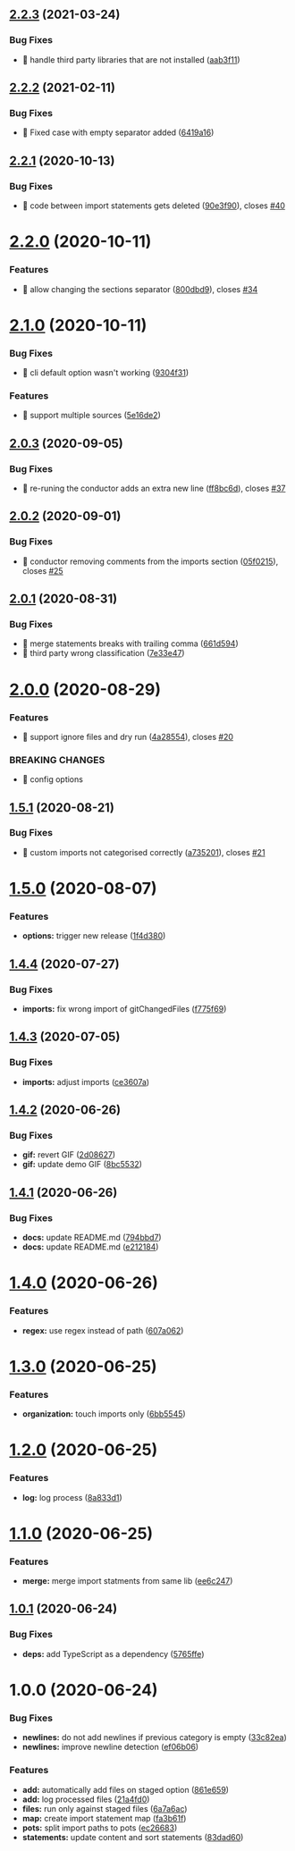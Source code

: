 ## [2.2.3](https://github.com/kreuzerk/import-conductor/compare/v2.2.2...v2.2.3) (2021-03-24)


### Bug Fixes

* 🐛 handle third party libraries that are not installed ([aab3f11](https://github.com/kreuzerk/import-conductor/commit/aab3f1104de88dbdadd8a84f2cf42f32cd8ee75a))

## [2.2.2](https://github.com/kreuzerk/import-conductor/compare/v2.2.1...v2.2.2) (2021-02-11)


### Bug Fixes

* 🐛 Fixed case with empty separator added ([6419a16](https://github.com/kreuzerk/import-conductor/commit/6419a161dfb30ea8d1e525623577700a8b901f3d))

## [2.2.1](https://github.com/kreuzerk/import-conductor/compare/v2.2.0...v2.2.1) (2020-10-13)


### Bug Fixes

* 🐛 code between import statements gets deleted ([90e3f90](https://github.com/kreuzerk/import-conductor/commit/90e3f90dba286f718037eab8b345519a04629e57)), closes [#40](https://github.com/kreuzerk/import-conductor/issues/40)

# [2.2.0](https://github.com/kreuzerk/import-conductor/compare/v2.1.0...v2.2.0) (2020-10-11)


### Features

* 🎸 allow changing the sections separator ([800dbd9](https://github.com/kreuzerk/import-conductor/commit/800dbd9202d1c49bdb2660affc2746afaba884bf)), closes [#34](https://github.com/kreuzerk/import-conductor/issues/34)

# [2.1.0](https://github.com/kreuzerk/import-conductor/compare/v2.0.3...v2.1.0) (2020-10-11)

### Bug Fixes

- 🐛 cli default option wasn't working ([9304f31](https://github.com/kreuzerk/import-conductor/commit/9304f316f9b9d7ec38b32be1d6b239275ca8cef3))

### Features

- 🎸 support multiple sources ([5e16de2](https://github.com/kreuzerk/import-conductor/commit/5e16de21d30ef7caf5c547aa6bc936f1d8f91f3e))

## [2.0.3](https://github.com/kreuzerk/import-conductor/compare/v2.0.2...v2.0.3) (2020-09-05)

### Bug Fixes

- 🐛 re-runing the conductor adds an extra new line ([ff8bc6d](https://github.com/kreuzerk/import-conductor/commit/ff8bc6d6c7eb8f558be1001b208d7d56fe18b420)), closes [#37](https://github.com/kreuzerk/import-conductor/issues/37)

## [2.0.2](https://github.com/kreuzerk/import-conductor/compare/v2.0.1...v2.0.2) (2020-09-01)

### Bug Fixes

- 🐛 conductor removing comments from the imports section ([05f0215](https://github.com/kreuzerk/import-conductor/commit/05f02154a151f5c903111bd3607ca9916a056e7e)), closes [#25](https://github.com/kreuzerk/import-conductor/issues/25)

## [2.0.1](https://github.com/kreuzerk/import-conductor/compare/v2.0.0...v2.0.1) (2020-08-31)

### Bug Fixes

- 🐛 merge statements breaks with trailing comma ([661d594](https://github.com/kreuzerk/import-conductor/commit/661d594cf2f28715b962a96160e94baf8da74387))
- 🐛 third party wrong classification ([7e33e47](https://github.com/kreuzerk/import-conductor/commit/7e33e47ca71776181714015ef88938f8d0fc8a57))

# [2.0.0](https://github.com/kreuzerk/import-conductor/compare/v1.5.1...v2.0.0) (2020-08-29)

### Features

- 🎸 support ignore files and dry run ([4a28554](https://github.com/kreuzerk/import-conductor/commit/4a28554c25be4105664206bec7666878d46936c1)), closes [#20](https://github.com/kreuzerk/import-conductor/issues/20)

### BREAKING CHANGES

- 🧨 config options

## [1.5.1](https://github.com/kreuzerk/import-conductor/compare/v1.5.0...v1.5.1) (2020-08-21)

### Bug Fixes

- 🐛 custom imports not categorised correctly ([a735201](https://github.com/kreuzerk/import-conductor/commit/a735201fd55be5d16131bd43cb54876556acd47f)), closes [#21](https://github.com/kreuzerk/import-conductor/issues/21)

# [1.5.0](https://github.com/kreuzerk/import-conductor/compare/v1.4.4...v1.5.0) (2020-08-07)

### Features

- **options:** trigger new release ([1f4d380](https://github.com/kreuzerk/import-conductor/commit/1f4d3800c615007e57204fc7dfade5f671f6e499))

## [1.4.4](https://github.com/kreuzerk/import-conductor/compare/v1.4.3...v1.4.4) (2020-07-27)

### Bug Fixes

- **imports:** fix wrong import of gitChangedFiles ([f775f69](https://github.com/kreuzerk/import-conductor/commit/f775f69720349e8c27ee04b9b9685f661f3986fb))

## [1.4.3](https://github.com/kreuzerk/import-conductor/compare/v1.4.2...v1.4.3) (2020-07-05)

### Bug Fixes

- **imports:** adjust imports ([ce3607a](https://github.com/kreuzerk/import-conductor/commit/ce3607af93ddfc39a4853f75490604fc97283615))

## [1.4.2](https://github.com/kreuzerk/import-conductor/compare/v1.4.1...v1.4.2) (2020-06-26)

### Bug Fixes

- **gif:** revert GIF ([2d08627](https://github.com/kreuzerk/import-conductor/commit/2d0862717a4a7e3ca7b49f05624c1fe30bced1a3))
- **gif:** update demo GIF ([8bc5532](https://github.com/kreuzerk/import-conductor/commit/8bc55325e4568f90e5b92bab07bcf0b2985e70a8))

## [1.4.1](https://github.com/kreuzerk/import-conductor/compare/v1.4.0...v1.4.1) (2020-06-26)

### Bug Fixes

- **docs:** update README.md ([794bbd7](https://github.com/kreuzerk/import-conductor/commit/794bbd773410a520b0f8a93d8dac3a188e07011a))
- **docs:** update README.md ([e212184](https://github.com/kreuzerk/import-conductor/commit/e2121843dd313bd052ab9198f14e502d427e8775))

# [1.4.0](https://github.com/kreuzerk/import-conductor/compare/v1.3.0...v1.4.0) (2020-06-26)

### Features

- **regex:** use regex instead of path ([607a062](https://github.com/kreuzerk/import-conductor/commit/607a06216ed9532dfefaa34177c89e8cf999a3af))

# [1.3.0](https://github.com/kreuzerk/import-conductor/compare/v1.2.0...v1.3.0) (2020-06-25)

### Features

- **organization:** touch imports only ([6bb5545](https://github.com/kreuzerk/import-conductor/commit/6bb5545d6c5a462bc13671b45f25a0a3575b7685))

# [1.2.0](https://github.com/kreuzerk/import-conductor/compare/v1.1.0...v1.2.0) (2020-06-25)

### Features

- **log:** log process ([8a833d1](https://github.com/kreuzerk/import-conductor/commit/8a833d18b6cc99f55d6bf513b3a630fa06c75675))

# [1.1.0](https://github.com/kreuzerk/import-conductor/compare/v1.0.1...v1.1.0) (2020-06-25)

### Features

- **merge:** merge import statments from same lib ([ee6c247](https://github.com/kreuzerk/import-conductor/commit/ee6c247396a6928d613c6f52cd896190be0d7eb4))

## [1.0.1](https://github.com/kreuzerk/import-conductor/compare/v1.0.0...v1.0.1) (2020-06-24)

### Bug Fixes

- **deps:** add TypeScript as a dependency ([5765ffe](https://github.com/kreuzerk/import-conductor/commit/5765ffec8f60cd4e0dd7343466fe631428a1d0ca))

# 1.0.0 (2020-06-24)

### Bug Fixes

- **newlines:** do not add newlines if previous category is empty ([33c82ea](https://github.com/kreuzerk/import-conductor/commit/33c82ea2452bfad673e46fee16951cfcd6377026))
- **newlines:** improve newline detection ([ef06b06](https://github.com/kreuzerk/import-conductor/commit/ef06b06b2ba21a041879b4455d7b91867dbbf625))

### Features

- **add:** automatically add files on staged option ([861e659](https://github.com/kreuzerk/import-conductor/commit/861e659cd5e7339b0ed0038f85f96ad54d4fc819))
- **add:** log processed files ([21a4fd0](https://github.com/kreuzerk/import-conductor/commit/21a4fd08ae98ff9afee01cb3cf806f91d0a8dcfa))
- **files:** run only against staged files ([6a7a6ac](https://github.com/kreuzerk/import-conductor/commit/6a7a6ac554c83b61bfdbf6906da34a16a99de078))
- **map:** create import statement map ([fa3b61f](https://github.com/kreuzerk/import-conductor/commit/fa3b61f714100e5c4def213606bd649092c5943c))
- **pots:** split import paths to pots ([ec26683](https://github.com/kreuzerk/import-conductor/commit/ec2668324d7f0d47427ccdb6d595ec0ccda1ec2f))
- **statements:** update content and sort statements ([83dad60](https://github.com/kreuzerk/import-conductor/commit/83dad60e207e81efc5f748d3cf667255a893b2ae))
